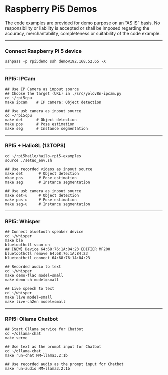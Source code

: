 # Raspberry Pi5 Demos

The code examples are provided for demo purpose on an “AS IS” basis. No responsibility or liability is accepted or shall be imposed regarding the accuracy, merchantability, completeness or suitability of the code example. 

---
### Connect Raspberry Pi 5 device

```
sshpass -p rpi5demo ssh demo@192.168.52.65 -X
```

---
### RPI5: IPCam 

```
## Use IP Camera as inpout source
## Choose the target (URL) in ./src/yolov8n-ipcam.py
cd ~/rpi5cpu
make ipcam    # IP camera: Object detection
```

```
## Use usb canera as inpout source
cd ~/rpi5cpu
make det      # Object detection
make pos      # Pose estimation
make seg      # Instance segmentation
```

---
### RPI5 + Halio8L (13TOPS)

```
cd ~/rpi5hailo/hailo-rpi5-examples
source ./setuo_env.sh

## Use recorded videos as inpout source
make det       # Object detection
mkae pos       # Pose estimation
make seg       # Instance segmentation

## Use usb camera as inpout source
make det-u     # Object detection
make pos-u     # Pose estimation
make seg-u     # Instance segmentation
```

---
### RPI5: Whisper

```
## Connect bluetooth speaker device
cd ~/whisper
make ble
bluetoothctl scan on
## [NEW] Device 64:68:76:1A:84:23 EDIFIER MF200
bluetoothctl remove 64:68:76:1A:84:23
bluetoothctl connect 64:68:76:1A:84:23
```

```
## Recorded audio to text
cd ~/whisper
make demo-flac model=small
make demo-ch model=small
```

```
## Live speech to text
cd ~/whisper
make live model=small
make live-ch2en model=small
```

---
### RPI5: Ollama Chatbot

```
## Start Ollama service for Chatbot
cd ~/ollama-chat
make serve
```

```
## Use text as the prompt input for Chatbot
cd ~/ollama-chat
make run-chat MM=llama3.2:1b
```

```
## Use recorded audio as the prompt input for Chatbot
make run-audio MM=llama3.2:1b
```

